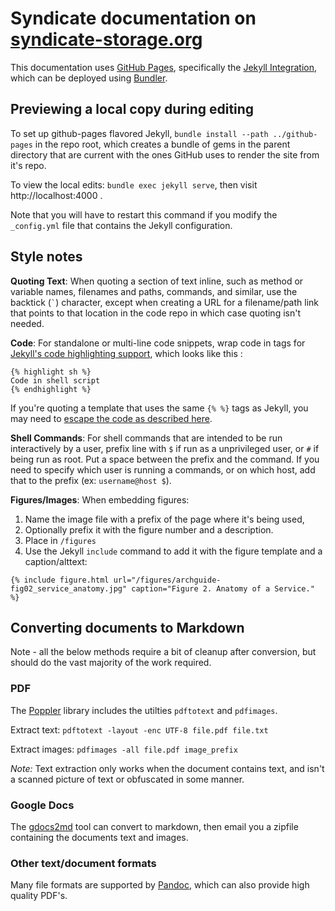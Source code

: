 # Syndicate documentation on [syndicate-storage.org](https://syndicate-storage.org)

This documentation uses [GitHub Pages](https://pages.github.com), specifically the [Jekyll Integration](https://help.github.com/articles/using-jekyll-with-pages/), which can be deployed using [Bundler](http://bundler.io/).

## Previewing a local copy during editing

To set up github-pages flavored Jekyll, `bundle install --path ../github-pages` in the repo root, which creates a bundle of gems in the parent directory that are current with the ones GitHub uses to render the site from it's repo.

To view the local edits: `bundle exec jekyll serve`, then visit http://localhost:4000 .

Note that you will have to restart this command if you modify the `_config.yml` file that contains the Jekyll configuration.

## Style notes

**Quoting Text**: When quoting a section of text inline, such as method or variable names, filenames and paths, commands, and similar, use the backtick (`` ` ``) character, except when creating a URL for a filename/path link that points to that location in the code repo in which case quoting isn't needed.

**Code**: For standalone or multi-line code snippets, wrap code in tags for [Jekyll's code highlighting support](http://jekyllrb.com/docs/posts/#highlighting-code-snippets), which looks like this :
```
{% highlight sh %}
Code in shell script
{% endhighlight %}
```

If you're quoting a template that uses the same `{% %}` tags as Jekyll, you may need to [escape the code as described here](http://stackoverflow.com/questions/3426182/how-to-escape-liquid-template-tags).

**Shell Commands**: For shell commands that are intended to be run interactively by a user, prefix line with `$` if run as a unprivileged user, or `#` if being run as root.  Put a space between the prefix and the command. If you need to specify which user is running a commands, or on which host, add that to the prefix (ex: `username@host $`).

**Figures/Images**: When embedding figures:

 1. Name the image file with a prefix of the page where it's being used,
 2. Optionally prefix it with the figure number and a description.
 3. Place in `/figures`
 4. Use the Jekyll `include` command to add it with the figure template and a caption/alttext:

```
{% include figure.html url="/figures/archguide-fig02_service_anatomy.jpg" caption="Figure 2. Anatomy of a Service." %}
```

## Converting documents to Markdown

Note - all the below methods require a bit of cleanup after conversion, but should do the vast majority of the work required.

### PDF

The [Poppler](http://poppler.freedesktop.org) library includes the utilties `pdftotext` and `pdfimages`.

Extract text: `pdftotext -layout -enc UTF-8 file.pdf file.txt`

Extract images: `pdfimages -all file.pdf image_prefix` 

*Note:* Text extraction only works when the document contains text, and isn't a scanned picture of text or obfuscated in some manner.

### Google Docs

The [gdocs2md](https://github.com/mangini/gdocs2md) tool can convert to markdown, then email you a zipfile containing the documents text and images. 

### Other text/document formats

Many file formats are supported by [Pandoc](http://pandoc.org/), which can also provide high quality PDF's. 
